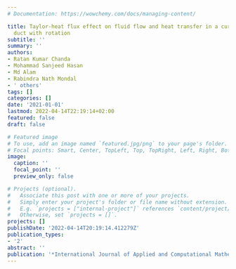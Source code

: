 ```yaml
---
# Documentation: https://wowchemy.com/docs/managing-content/

title: Taylor-heat flux effect on fluid flow and heat transfer in a curved rectangular
  duct with rotation
subtitle: ''
summary: ''
authors:
- Ratan Kumar Chanda
- Mohammad Sanjeed Hasan
- Md Alam
- Rabindra Nath Mondal
- ' others'
tags: []
categories: []
date: '2021-01-01'
lastmod: 2022-04-14T22:19:14+02:00
featured: false
draft: false

# Featured image
# To use, add an image named `featured.jpg/png` to your page's folder.
# Focal points: Smart, Center, TopLeft, Top, TopRight, Left, Right, BottomLeft, Bottom, BottomRight.
image:
  caption: ''
  focal_point: ''
  preview_only: false

# Projects (optional).
#   Associate this post with one or more of your projects.
#   Simply enter your project's folder or file name without extension.
#   E.g. `projects = ["internal-project"]` references `content/project/deep-learning/index.md`.
#   Otherwise, set `projects = []`.
projects: []
publishDate: '2022-04-14T20:19:14.412279Z'
publication_types:
- '2'
abstract: ''
publication: '*International Journal of Applied and Computational Mathematics*'
---
```

